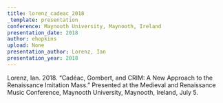 ```yaml
---
title: lorenz_cadeac_2018
_template: presentation
conference: Maynooth University, Maynooth, Ireland
presentation_date: 2018
author: ehopkins
upload: None
presentation_author: Lorenz, Ian
presentation_year: 2018
---
```

Lorenz, Ian. 2018. “Cadéac, Gombert, and CRIM: A New Approach to the Renaissance Imitation Mass.” Presented at the Medieval and Renaissance Music Conference, Maynooth University, Maynooth, Ireland, July 5.